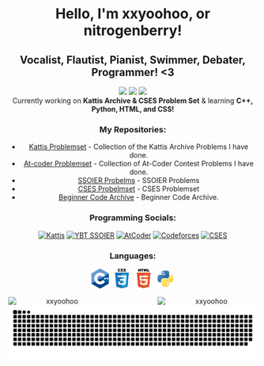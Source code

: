 <h1 align="center">Hello, I'm xxyoohoo, or nitrogenberry! </h1>
<h2 align="center"> Vocalist, Flautist, Pianist, Swimmer, Debater, Programmer! <3</h2>
  
<!-- Page views and stuff -->

<section align = "center">
<img src="https://img.shields.io/github/last-commit/xxyoohoo/xxyoohoo?style=for-the-badge">
<img src="https://komarev.com/ghpvc/?username=xxyoohoo&style=for-the-badge">
<img src="https://img.shields.io/github/followers/xxyoohoo?style=for-the-badge&color=blueviolet">



<!-- Activities 
<h3> Activities: </h3>
</section>
<ul>
<li> Science Olympiad: <a href="https://scioly.org/wiki/index.php/User:Cloudid"> Scioly.org: CloudID </a>
<li> Math Team & Wind Ensemble 
<li> Three Village Swim Club: <a href="https://www.swimcloud.com/swimmer/2969968/"> Swimcloud: Arianna Yang </a> & <a href="https://www.tvsc.org/page/home"> Three Village Swim Club (TVSC) /a> 
<<li> Bergen Debate: <a href="https://www.tabroom.com/user/student/history.mhtml?tourn_id=32045&student_id=1583493"> University of Michigan 2025</a>
<li> Capitol Debate:<a href="https://www.tabroom.com/user/student/history.mhtml?tourn_id=31895&student_id=1511808"> Bentley Tournament 2024</a>, <a href="https://www.tabroom.com/user/student/history.mhtml?tourn_id=29298&student_id=1394236"> Club League 2024</a>, <a href="https://www.tabroom.com/user/student/history.mhtml?tourn_id=29012&student_id=1394236"> Club League 2024</a>, <a href="https://www.tabroom.com/user/student/history.mhtml?tourn_id=31234&student_id=1478287"> Club League 2024</a> & <a href="https://www.tabroom.com/user/student/history.mhtml?tourn_id=28017&student_id=1357886"> Rider Tournament 2023</a>
</ul>
-->
<section align = "center">
 Currently working on <strong>Kattis Archive & CSES Problem Set</strong> & learning <strong>C++, Python, HTML, and CSS!</strong>
</section>

<h3 align="center">My Repositories:</h3>

- [Kattis Problemset](https://github.com/xxyoohoo/KattisJudge.cpp) - Collection of the Kattis Archive Problems I have done.
- [At-coder Problemset](https://github.com/xxyoohoo/AtCoder-Japan) - Collection of At-Coder Contest Problems I have done.
- [SSOIER Probelms](https://github.com/xxyoohoo/SSOIER) - SSOIER Problems
- [CSES Probelmset](https://github.com/xxyoohoo/CSES) - CSES Problemset
- [Beginner Code Archive](https://github.com/xxyoohoo/Random-Stuff ) - Beginner Code Archive.


<!-- Socials notes -->
<h3 align="center"> Programming Socials:</h3>

<p align="center">
  <a href="https://open.kattis.com/users/xxyoohoo" target="_blank"><img class="social-icon" src="https://open.kattis.com/images/site-logo?v=0a3f6018aacf449381741e45cf0ff6ba" alt="Kattis" height="60" width="70"/></a>
  <a href="http://ybt.ssoier.cn:8088/userinfo.php?name=xxyoohoo" target="_blank"><img class="social-icon" src="https://encrypted-tbn0.gstatic.com/images?q=tbn:ANd9GcQTa-kW9ZL1Mzw7KhWuvyM5pus5_CyX5mRtcQ&s" alt="YBT SSOIER" height="60" width="150"/></a>
  <a href="https://atcoder.jp/users/xxyoohoo" target="_blank"><img class="social-icon" src="https://encrypted-tbn0.gstatic.com/images?q=tbn:ANd9GcSm_pVNsGfvZFQPUeet8KaNJJo5ohykVnIhHQ&s" alt="AtCoder" height="60" width="80"/></a>
  <a href="https://codeforces.com/profile/xxyoohoo" target="_blank"><img class="social-icon" src="https://raw.githubusercontent.com/rahuldkjain/github-profile-readme-generator/master/src/images/icons/Social/codeforces.svg" alt="Codeforces" height="60" width="80"/></a>
  <a href="https://cses.fi/user/213100" target="_blank"><img class="social-icon" src="https://codeforces.com/predownloaded/f6/f0/f6f0e86fb061ff07cda7c345feb0175382d57a35.png" alt="CSES" height="60" width="80"/></a>

<!-- Languages stuff -->
<h3 align="center">Languages:</h3>

<p align="center">
  <a href="https://www.w3schools.com/cpp/" target="_blank" rel="noreferrer"><img src="https://raw.githubusercontent.com/devicons/devicon/master/icons/cplusplus/cplusplus-original.svg" alt="cplusplus" width="40" height="40"/></a>
  <a href="https://www.w3schools.com/css/" target="_blank" rel="noreferrer"><img src="https://raw.githubusercontent.com/devicons/devicon/master/icons/css3/css3-original-wordmark.svg" alt="css3" width="40" height="40"/></a>
  <a href="https://www.w3.org/html/" target="_blank" rel="noreferrer"><img src="https://raw.githubusercontent.com/devicons/devicon/master/icons/html5/html5-original-wordmark.svg" alt="html5" width="40" height="40"/></a>
  <a href="https://www.python.org" target="_blank" rel="noreferrer"><img src="https://raw.githubusercontent.com/devicons/devicon/master/icons/python/python-original.svg" alt="python" width="40" height="40"/></a>
</p>


<!-- stats -->



<p><img align="left" src="https://github-readme-stats.vercel.app/api?username=xxyoohoo&show_icons=true&locale=en" alt="xxyoohoo" width="40%" height="40%" /></p>
<p><img align="right" src="https://github-readme-streak-stats.herokuapp.com/?user=xxyoohoo&" alt="xxyoohoo" width="40%" height="40%" /></p>



<!-- Snake GIF -->
<p align="center">
  <img src="https://github.com/xxyoohoo/xxyoohoo/blob/output/github-snake-dark.svg" alt="snake gif" />
</p>

